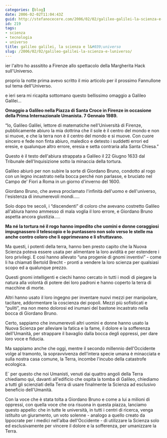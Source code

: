 ```yaml
---
categories: [blog]
date: 2006-02-02T11:04:43Z
guid: http://stefanocecere.com/2006/02/02/galileo-galilei-la-scienza-e-luniverso/
id: 219
tags:
- scienza
- tecnologia
- universo
title: galileo galilei, la scienza e l&#039;universo
slug: /2006/02/02/galileo-galilei-la-scienza-e-luniverso/
---
```


ier l'altro ho asssitito a Firenze allo spettacolo della Margherita Hack sull'Universo.
  
proprio la notte prima avevo scritto il mio articolo per il prossimo Fannullone sul tema dell'Universo.
  
e ieri sera mi ricapita sottomano questo bellissimo omaggio a Galileo Galilei…

<img src='/wp-content/galileo.jpg' alt='' align='left' />**Omaggio a Galileo nella Piazza di Santa Croce in Firenze in occasione della Prima Internazionale Umanista. 7 Gennaio 1989.**

“Io, Galileo Galilei, lettore di matematiche nell'Università di Firenze, pubblicamente abiuro la mia dottrina che il sole è il centro del mondo e non si muove, e che la terra non è il centro del mondo e si muove. Con cuore sincero e fede non finta abiuro, maledico e detesto i suddetti errori ed eresie, e qualunque altro errore, eresia e setta contraria alla Santa Chiesa.”

Questo è il testo dell'abiura strappata a Galileo il 22 Giugno 1633 dal Tribunale dell'Inquisizione sotto la minaccia della tortura.

Galileo abiurò per non subire la sorte di Giordano Bruno, condotto al rogo con un legno incastrato nella bocca perché non parlasse, e bruciato nel Campo de' Fiori a Roma in un giorno d'inverno del 1600.

Giordano Bruno, che aveva proclamato l'infinità dell'uomo e dell'universo, l'esistenza di innumerevoli mondi…..

Solo dopo tre secoli, i “discendenti” di coloro che avevano costretto Galileo all'abiura hanno ammesso di mala voglia il loro errore, e Giordano Bruno aspetta ancora giustizia…..

**Ma né la tortura né il rogo hanno impedito che uomini e donne coraggiosi impugnassero il telescopio e lo puntassero non solo verso le stelle ma anche contro coloro che li opprimevano e li sfruttavano.**

Ma questi, i potenti della terra, hanno ben presto capito che la Nuova Scienza poteva essere usata per alimentare la loro avidità e per estendere i loro privilegi. E così hanno allevato “una progenie di gnomi inventivi” - come li ha chiamati Bertold Brecht - pronti a vendere la loro scienza per qualsiasi scopo ed a qualunque prezzo.

Questi gnomi intelligenti e ciechi hanno cercato in tutti i modi di piegare la natura alla volontà di potere dei loro padroni e hanno coperto la terra di macchine di morte.

Altri hanno usato il loro ingegno per inventare nuovi mezzi per manipolare, tacitare, addormentare la coscienza dei popoli. Mezzi più sofisticati e “puliti”, ma non meno dolorosi ed inumani del bastone incastrato nella bocca di Giordano Bruno.

Certo, sappiamo che innumerevoli altri uomini e donne hanno usato la Nuova Scienza per alleviare la fatica e la fame, il dolore e la sofferenza dell'Umanità, per strappare il bavaglio dalla bocca degli oppressi, per dare loro voce e fiducia.

Ma sappiamo anche che oggi, mentre il secondo millennio dell'Occidente volge al tramonto, la sopravvivenza dell'intera specie umana è minacciata e sulla nostra casa comune, la Terra, incombe l'incubo della catastrofe ecologica.

E\` per questo che noi Umanisti, venuti dai quattro angoli della Terra chiediamo qui, davanti all'edificio che ospita la tomba di Galileo, chiediamo a tutti gli scienziati della Terra di usare finalmente la Scienza ad esclusivo beneficio dell'Umanità.

Con la voce che è stata tolta a Giordano Bruno e come a lui a milioni di oppressi, con quella voce che ora risuona in questa piazza, lanciamo questo appello: che in tutte le università, in tutti i centri di ricerca, venga istituito un giuramento, un voto solenne - analogo a quello creato da Ippocrate per i medici nell'alba dell'Occidente - di utilizzare la Scienza solo ed esclusivamente per vincere il dolore e la sofferenza, per umanizzare la Terra.